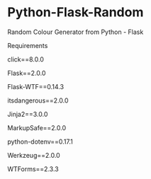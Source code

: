 # Python-Flask-Random
 Random Colour Generator from Python - Flask

Requirements

click==8.0.0

Flask==2.0.0

Flask-WTF==0.14.3

itsdangerous==2.0.0

Jinja2==3.0.0

MarkupSafe==2.0.0

python-dotenv==0.17.1

Werkzeug==2.0.0

WTForms==2.3.3

